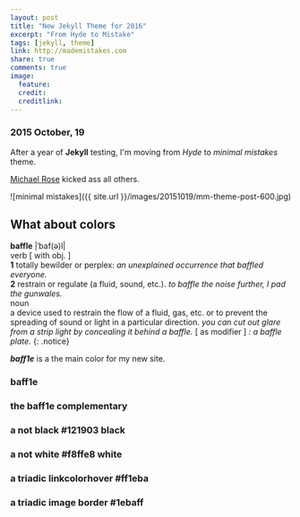 ```yaml
---
layout: post
title: "New Jekyll Theme for 2016"
excerpt: "From Hyde to Mistake"
tags: [jekyll, theme]
link: http://mademistakes.com
share: true
comments: true
image:
  feature: 
  credit: 
  creditlink: 
---
```


### 2015 October, 19

After a year of **Jekyll** testing, I'm moving from *Hyde* to *minimal mistakes* theme.

[Michael Rose](http://mademistakes.com) kicked ass all others.

![minimal mistakes]({{ site.url }}/images/20151019/mm-theme-post-600.jpg)

## What about colors

**baffle** |ˈbaf(ə)l|    
verb [ with obj. ]    
**1** totally bewilder or perplex: *an unexplained occurrence that baffled everyone.*    
**2** restrain or regulate (a fluid, sound, etc.). *to baffle the noise further, I pad the gunwales.*    
noun    
a device used to restrain the flow of a fluid, gas, etc. or to prevent the spreading of sound or light in a particular direction. *you can cut out glare from a strip light by concealing it behind a baffle.* [ as modifier ] *: a baffle plate.*
{: .notice}

***baff1e*** is a the main color for my new site.

<div class="shape"><h3>baff1e</h3><div id="baffle"></div>

<div class="shape"><h3>the baff1e complementary</h3><div id="complementary"></div>

<div class="shape"><h3>a not black #121903 black </h3><div id="baffleblack"></div>

<div class="shape"><h3>a not white #f8ffe8 white </h3><div id="bafflewhite"></div>

<div class="shape"><h3>a triadic linkcolorhover #ff1eba</h3><div id="baffletriadictre"></div>

<div class="shape"><h3>a triadic image border #1ebaff</h3><div id="baffletriadicdue"></div>
